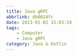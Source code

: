 ```yaml
---
title: Java gRPC
abbrlink: db0024fc
date: 2023-01-02 15:03:24
tags:
    - Computer
    - Java gRPC
category: Java & Kotlin
---
```

